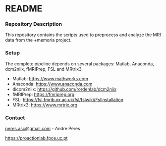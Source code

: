 # README #

### Repository Description ###
This repository contains the scripts used to preprocess and analyze the MRI data from the +memoria project.

### Setup ###
The complete pipeline depends on several packages: Matlab, Anaconda, dcm2niix, fMRIPrep, FSL and MRtrix3.

* Matlab: https://www.mathworks.com
* Anaconda: https://www.anaconda.com
* dicom2niix: https://github.com/rordenlab/dcm2niix
* fMRIPrep: https://fmriprep.org
* FSL: https://fsl.fmrib.ox.ac.uk/fsl/fslwiki/FslInstallation
* MRtrix3: https://www.mrtrix.org

### Contact ###
peres.asc@gmail.com - Andre Peres

https://proactionlab.fpce.uc.pt
